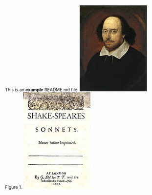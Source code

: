 This is an **example** README.md file.
![fig_shakespeare](figures/shakespeare_portrait.jpg)
Figure 1.
![fig_sonnet](figures/shak_sonnet.jpg)
